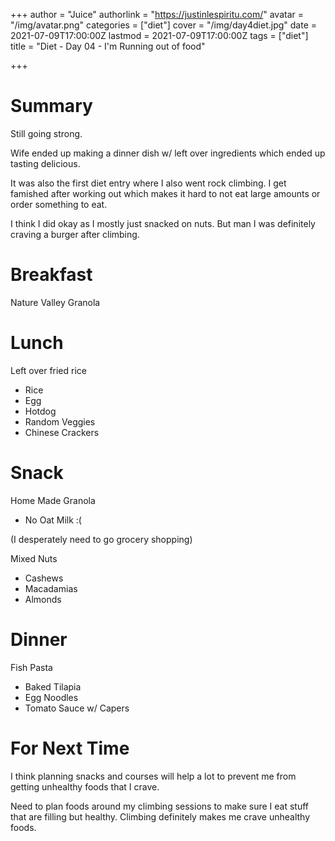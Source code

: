 +++
author = "Juice"
authorlink = "https://justinlespiritu.com/"
avatar = "/img/avatar.png"
categories = ["diet"]
cover = "/img/day4diet.jpg"
date = 2021-07-09T17:00:00Z
lastmod = 2021-07-09T17:00:00Z
tags = ["diet"]
title = "Diet - Day 04 - I'm Running out of food"

+++
# Summary

Still going strong.  

Wife ended up making a dinner dish w/ left over ingredients which ended up tasting delicious.  

It was also the first diet entry where I also went rock climbing.  I get famished after working out which makes it hard to not eat large amounts or order something to eat.  

I think I did okay as I mostly just snacked on nuts.  But man I was definitely craving a burger after climbing.

# Breakfast

Nature Valley Granola

# Lunch

Left over fried rice

* Rice
* Egg
* Hotdog
* Random Veggies
* Chinese Crackers

# Snack

Home Made Granola

* No Oat Milk  :(

(I desperately need to go grocery shopping)

Mixed Nuts

* Cashews
* Macadamias
* Almonds

# Dinner

Fish Pasta

* Baked Tilapia
* Egg Noodles
* Tomato Sauce w/ Capers

# For Next Time

I think planning snacks and courses will help a lot to prevent me from getting unhealthy foods that I crave. 

Need to plan foods around my climbing sessions to make sure I eat stuff that are filling but healthy.  Climbing definitely makes me crave unhealthy foods.